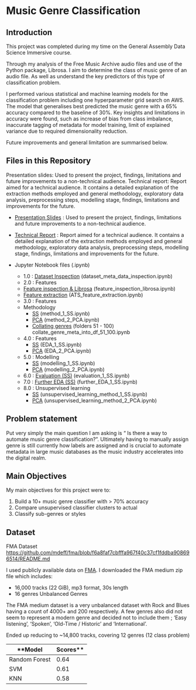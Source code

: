 # Music Genre Classification
## Introduction
This project was completed during my time on the General Assembly Data Science Immersive course.

Through my analysis of the Free Music Archive audio files and use of the Python package, Librosa. I aim to determine the class of music genre of an audio file. As well as understand the key predictors of this type of classification problem.

I performed various statistical and machine learning models for the classification problem including one hyperparameter grid search on AWS. The model that generalises best predicted the music genre with a 65% accuracy compared to the baseline of 30%. Key insights and limitations in accuracy were found, such as increase of bias from class imbalance, inaccurate tagging of metadata for model training, limit of explained variance due to required dimensionality reduction.

Future improvements and general limitation are summarised below.
## Files in this Repository
Presentation slides: Used to present the project, findings, limitations and future improvements to a non-technical audience.
Technical report: Report aimed for a technical audience. It contains a detailed explanation of the extraction methods employed and general methodology, exploratory data analysis, preprocessing steps, modelling stage, findings,  limitations and improvements for the future.


 - [Presentation Slides](http://www.google.fr/ "Presentation Slides") : Used to present the project, findings, limitations and future improvements to a non-technical audience.
 
 - [Technical Report](http://www.google.fr/ "Technical Report") : Report aimed for a technical audience. It contains a detailed explanation of the extraction methods employed and general methodology, exploratory data analysis, preprocessing steps, modelling stage, findings,  limitations and improvements for the future.
 - Jupyter Notebook files (.ipynb)
   - 1.0 : [Dataset Inspection]()  (dataset_meta_data_inspection.ipynb)
   - 2.0 : Features
    - [Feature inspection & Librosa]() (feature_inspection_librosa.ipynb)
    - [Feature extraction]() (ATS_feature_extraction.ipynb)
   - 3.0 : Features
    - Methodology
      - [SS]() (method_1_SS.ipynb)
      - [PCA]() (method_2_PCA.ipynb)
      - [Collating genres]() (folders 51 - 100) collate_genre_meta_into_df_51_100.ipynb
   - 4.0 : Features
      - [SS]() (EDA_1_SS.ipynb)
      - [PCA]() (EDA_2_PCA.ipynb)
   - 5.0 : Modelling
      - [SS]() (modelling_1_SS.ipynb)
      - [PCA]() (modelling_2_PCA.ipynb)
   - 6.0 : [Evaluation (SS)]() (evaluation_1_SS.ipynb)
   - 7.0 : [Further EDA (SS)]() (further_EDA_1_SS.ipynb)
   - 8.0 : Unsupervised learning
      - [SS]() (unsupervised_learning_method_1_SS.ipynb)
      - [PCA]() (unsupervised_learning_method_2_PCA.ipynb)
## Problem statement
Put very simply the main question I am asking is “ Is there a way to automate music genre classification?”. Ultimately having to manually assign genre is still currently how labels are assigned and is crucial to automate metadata in large music databases as the music industry accelerates into the digital realm.

## Main Objectives
My main objectives for this project were to: 
  1. Build a 10+ music genre classifier with > 70% accuracy
  2. Compare unsupervised classifier clusters to actual
  3. Classify sub-genres or styles

## Dataset
FMA Dataset
https://github.com/mdeff/fma/blob/f6a8faf7cbfffa967f40c37cf1fddba908696514/README.md

I used publicly available data on [FMA](https://github.com/mdeff/fma). I downloaded the FMA medium zip file which includes:
  - 16,000 tracks (22 GiB), mp3 format, 30s length
  - 16 genres Unbalanced Genres

The FMA medium dataset is a very unbalanced dataset with Rock and Blues having a count of 4000+ and 200 respectively. A few genres also did not seem to represent a modern genre and decided not to include them ;  ‘Easy listening’, ‘Spoken’,  ‘Old-Time / Historic’ and ‘International’. 

Ended up reducing to ~14,800 tracks, covering 12 genres (12 class problem)


**Model  | Scores**
------------- | -------------
Random Forest  | 0.64
SVM  | 0.61
KNN | 0.58

